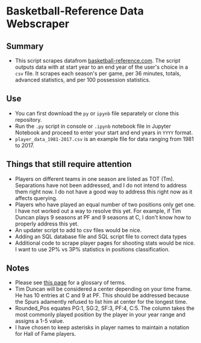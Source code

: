 # Basketball-Reference Data Webscraper

## Summary

* This script scrapes datafrom [basketball-reference.com](https://www.basketball-reference.com/). The script outputs data with at start year to an end year of the user's choice in a `csv` file. It scrapes each season's per game, per 36 minutes, totals, advanced statistics, and per 100 possession statistics. 

## Use
* You can first download the `py` or `ipynb` file separately or clone this repository. 
* Run the `.py` script in console or `.ipynb` notebook file in Jupyter Notebook and proceed to enter your start and end years in `YYYY` format. 
* `player_data_1981-2017.csv` is an example file for data ranging from 1981 to 2017. 

## Things that still require attention
* Players on different teams in one season are listed as TOT (Tm). Separations have not been addressed, and I do not intend to address them right now. I do not have a good way to address this right now as it affects querying. 
* Players who have played an equal number of two positions only get one. I have not worked out a way to resolve this yet. For example, if Tim Duncan plays 9 seasons at PF and 9 seasons at C, I don't know how to properly address this yet.
* An updater script to add to csv files would be nice.
* Adding an SQL database file and SQL script file to correct data types
* Additional code to scrape player pages for shooting stats would be nice. I want to use 2P% vs 3P% statistics in positions classification.

## Notes
* Please see [this page](https://www.basketball-reference.com/about/glossary.html) for a glossary of terms. 
* Tim Duncan will be considered a center depending on your time frame. He has 10 entries at C and 9 at PF. This should be addressed because the Spurs adamently refused to list him at center for the longest time.
* Rounded_Pos equates PG:1, SG:2, SF:3, PF:4, C:5. The column takes the most commonly played position by the player in your year range and assigns a 1-5 value.  
* I have chosen to keep asterisks in player names to maintain a notation for Hall of Fame players. 
